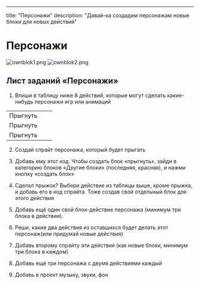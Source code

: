 ---
title: "Персонажи"
description: "Давай-ка создадим персонажам новые блоки для новых действий"

# Персонажи

![ownblok1.png]({{site.baseurl}}/lessons/persons/ownblok1.png)
![ownblok2.png]({{site.baseurl}}/lessons/persons/ownblok2.png)


## Лист заданий «Персонажи» 
1. Впиши в таблицу ниже 8 действий, которые могут сделать какие-нибудь персонажи игр или анимаций

<table>
	<tr>
      <td>Прыгнуть</td>
      <td> </td>
      <td> </td>
	</tr>
    <tr>
      <td>Прыгнуть</td>
      <td> </td>
      <td> </td>
	</tr>
    <tr>
      <td>Прыгнуть</td>
      <td> </td>
      <td> </td>
	</tr>
</table>


























2) Создай спрайт персонажа, который будет прыгать
3) Добавь ему этот код. Чтобы создать блок «прыгнуть», зайди в категорию блоков «Другие блоки» (последняя, красная), и нажми кнопку «создать блок»








4) Сделал прыжок? Выбери действие из таблицы выше, кроме прыжка, и добавь его в код спрайта. Тоже создав свой отдельный блок для этого действия
5) Добавь ещё один свой блок-действие персонажа (минимум три блока в действии).
6) Реши, какие два действия из оставшихся будет делать этот персонаж(или придумай новые действия)
7) Добавь второму спрайту эти действия (как новые блоки, минимум три блока в каждом)
8) Добавь ещё три персонажа с двумя действиями каждый
9) Добавь в проект музыку, звуки, фон

